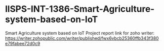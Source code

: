 # llSPS-INT-1386-Smart-Agriculture-system-based-on-IoT
Smart Agriculture system based on IoT
Project report link for zoho writer: https://writer.zohopublic.com/writer/published/fwx6vbcb25360ffb343f380e79fabee72d0c9
